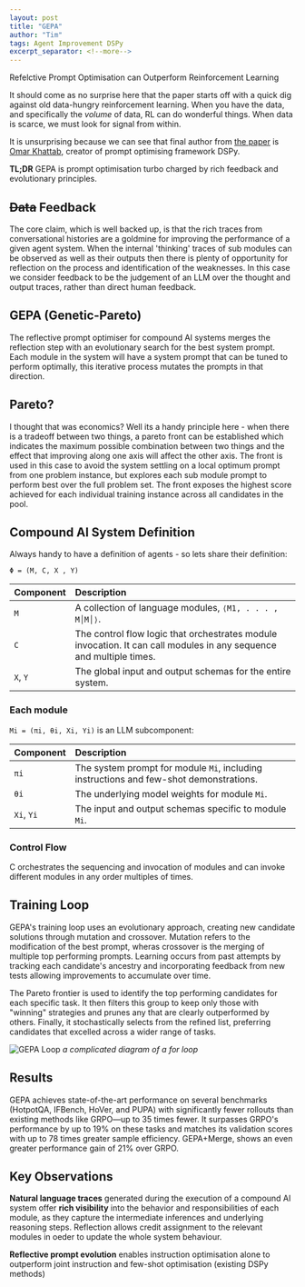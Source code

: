 ```yaml
---
layout: post
title: "GEPA"
author: "Tim"
tags: Agent Improvement DSPy
excerpt_separator: <!--more-->
---
```

Refelctive Prompt Optimisation can Outperform Reinforcement Learning

<!--more-->

It should come as no surprise here that the paper starts off with a quick dig against old data-hungry reinforcement learning. When you have the data, and specifically the _volume_ of data, RL can do wonderful things. When data is scarce, we must look for signal from within.

It is unsurprising because we can see that final author from [the paper](https://arxiv.org/pdf/2507.19457) is [Omar Khattab](https://x.com/lateinteraction), creator of prompt optimising framework DSPy. 

**TL;DR** GEPA is prompt optimisation turbo charged by rich feedback and evolutionary principles.

## ~~Data~~ Feedback

The core claim, which is well backed up, is that the rich traces from conversational histories are a goldmine for improving the performance of a given agent system. When the internal 'thinking' traces of sub modules can be observed as well as their outputs then there is plenty of opportunity for reflection on the process and identification of the weaknesses. In this case we consider feedback to be the judgement of an LLM over the thought and output traces, rather than direct human feedback.

## GEPA (Genetic-Pareto)

The reflective prompt optimiser for compound AI systems merges the reflection step with an evolutionary search for the best system prompt. Each module in the system will have a system prompt that can be tuned to perform optimally, this iterative process mutates the prompts in that direction. 

## Pareto?

I thought that was economics? Well its a handy principle here - when there is a tradeoff between two things, a pareto front can be established which indicates the maximum possible combination between two things and the effect that improving along one axis will affect the other axis. The front is used in this case to avoid the system settling on a local optimum prompt from one problem instance, but explores each sub module prompt to perform best over the full problem set. The front exposes the highest score achieved for each individual training instance across all candidates in the pool.

## Compound AI System Definition

Always handy to have a definition of agents - so lets share their definition:

```Φ = (M, C, X , Y)```

| Component | Description |
| :--- | :--- |
| `M` | A collection of language modules, `⟨M1, . . . , M│M│⟩`. |
| `C` | The control flow logic that orchestrates module invocation. It can call modules in any sequence and multiple times. |
| `X`, `Y` | The global input and output schemas for the entire system.

### Each module 
```Mi = (πi, θi, Xi, Yi)``` is an LLM subcomponent: 

| Component | Description |
| :--- | :--- |
| `πi` | The system prompt for module `Mi`, including instructions and few-shot demonstrations. |
| `θi` | The underlying model weights for module `Mi`. |
| `Xi`, `Yi` | The input and output schemas specific to module `Mi`. |

### Control Flow

C orchestrates the sequencing and invocation of modules and can invoke different modules in any order multiples of times.

## Training Loop

GEPA's training loop uses an evolutionary approach, creating new candidate solutions through mutation and crossover. Mutation refers to the modification of the best prompt, wheras crossover is the merging of multiple top performing prompts. Learning occurs from past attempts by tracking each candidate's ancestry and incorporating feedback from new tests allowing improvements to accumulate over time.

The Pareto frontier is used to identify the top performing candidates for each specific task. It then filters this group to keep only those with "winning" strategies and prunes any that are clearly outperformed by others. Finally, it stochastically selects from the refined list, preferring candidates that excelled across a wider range of tasks. 

![GEPA Loop](/assets/images/gepa-loop.png)
_a complicated diagram of a for loop_


## Results

GEPA achieves state-of-the-art performance on several benchmarks (HotpotQA, IFBench, HoVer, and PUPA) with significantly fewer rollouts than existing methods like GRPO—up to 35 times fewer. It surpasses GRPO's performance by up to 19% on these tasks and matches its validation scores with up to 78 times greater sample efficiency. GEPA+Merge, shows an even greater performance gain of 21% over GRPO.

## Key Observations

**Natural language traces** generated during the execution of a compound AI system offer **rich visibility** into the behavior
and responsibilities of each module, as they capture the intermediate inferences and underlying reasoning steps. Reflection allows credit assignment to the relevant modules in oeder to update the whole system behaviour.

**Reflective prompt evolution** enables instruction optimisation alone to outperform joint instruction and few-shot optimisation (existing DSPy methods)

